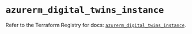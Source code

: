 # `azurerm_digital_twins_instance`

Refer to the Terraform Registry for docs: [`azurerm_digital_twins_instance`](https://registry.terraform.io/providers/hashicorp/azurerm/4.11.0/docs/resources/digital_twins_instance).
